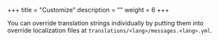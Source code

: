 +++
title = "Customize"
description = ""
weight = 6
+++

You can override translation strings individually by putting them into
override localization files at `translations/<lang>/messages.<lang>.yml`.
